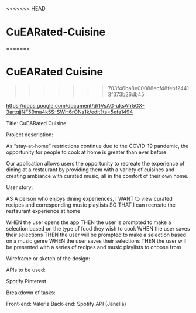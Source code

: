 <<<<<<< HEAD
# CuEARated-Cuisine
=======
# CuEARated Cuisine
>>>>>>> 703f46ba8e00088ecf48febf24413f373b26db45

https://docs.google.com/document/d/1VsAG-uksAfr5GX-3artgjjNF59ma4k5S-SWH6rONs1k/edit?ts=5efa1494

Title: CuEARated Cuisine

Project description: 

As “stay-at-home” restrictions continue due to the COVID-19 pandemic, the opportunity for people to cook at home is greater than ever before.

Our application allows users the opportunity to recreate the experience of dining at a restaurant by providing them with a variety of cuisines and creating ambiance with curated music, all in the comfort of their own home.

User story: 

AS A person who enjoys dining experiences,
I WANT to view curated recipes and corresponding music playlists
SO THAT I can recreate the restaurant experience at home

WHEN the user opens the app
THEN the user is prompted to make a selection based on the type of food they wish to cook
WHEN the user saves their selections
THEN the user will be prompted to make a selection based on a music genre
WHEN the user saves their selections
THEN the user will be presented with a series of recipes and music playlists to choose from

Wireframe or sketch of the design:





APIs to be used:

Spotify
Pinterest

Breakdown of tasks:

Front-end: Valeria
Back-end:
Spotify API (Janella)
